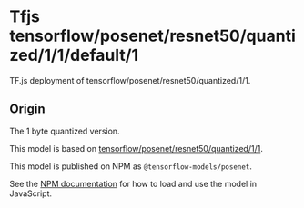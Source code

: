 # Tfjs tensorflow/posenet/resnet50/quantized/1/1/default/1
TF.js deployment of tensorflow/posenet/resnet50/quantized/1/1.

<!-- parent-model: tensorflow/posenet/resnet50/quantized/1/1 -->

## Origin
The 1 byte quantized version.

This model is based on [tensorflow/posenet/resnet50/quantized/1/1](https://tfhub.dev/tensorflow/posenet/resnet50/quantized/1/1).

This model is published on NPM as `@tensorflow-models/posenet`.

See the [NPM documentation](https://www.npmjs.com/package/@tensorflow-models/posenet)
for how to load and use the model in JavaScript.
